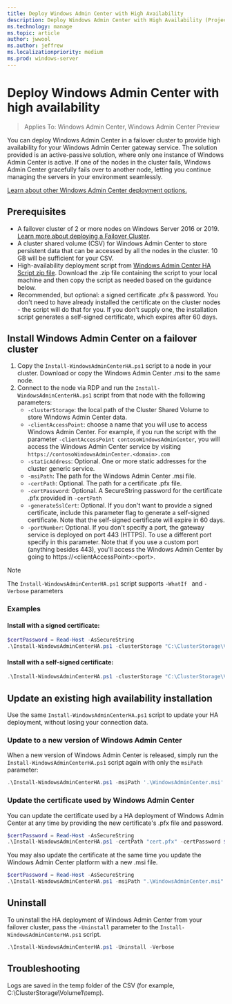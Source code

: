 ```yaml
---
title: Deploy Windows Admin Center with High Availability
description: Deploy Windows Admin Center with High Availability (Project Honolulu)
ms.technology: manage
ms.topic: article
author: jwwool
ms.author: jeffrew
ms.localizationpriority: medium
ms.prod: windows-server
---
```


# Deploy Windows Admin Center with high availability

>Applies To: Windows Admin Center, Windows Admin Center Preview

You can deploy Windows Admin Center in a failover cluster to provide high availability for your Windows Admin Center gateway service. The solution provided is an active-passive solution, where only one instance of Windows Admin Center is active. If one of the nodes in the cluster fails, Windows Admin Center gracefully fails over to another node, letting you continue managing the servers in your environment seamlessly. 

[Learn about other Windows Admin Center deployment options.](../plan/installation-options.md)

## Prerequisites

- A failover cluster of 2 or more nodes on Windows Server 2016 or 2019. [Learn more about deploying a Failover Cluster](../../../failover-clustering/failover-clustering-overview.md).
- A cluster shared volume (CSV) for Windows Admin Center to store persistent data that can be accessed by all the nodes in the cluster. 10 GB will be sufficient for your CSV.
- High-availability deployment script from [Windows Admin Center HA Script zip file](https://aka.ms/WACHAScript). Download the .zip file containing the script to your local machine and then copy the script as needed based on the guidance below.
- Recommended, but optional: a signed certificate .pfx & password. You don't need to have already installed the certificate on the cluster nodes - the script will do that for you. If you don't supply one, the installation script generates a self-signed certificate, which expires after 60 days.

## Install Windows Admin Center on a failover cluster

1. Copy the ```Install-WindowsAdminCenterHA.ps1``` script to a node in your cluster. Download or copy the Windows Admin Center .msi to the same node.
2. Connect to the node via RDP and run the ```Install-WindowsAdminCenterHA.ps1``` script from that node with the following parameters:
    - `-clusterStorage`: the local path of the Cluster Shared Volume to store Windows Admin Center data.
    - `-clientAccessPoint`: choose a name that you will use to access Windows Admin Center. For example, if you run the script with the parameter `-clientAccessPoint contosoWindowsAdminCenter`, you will access the Windows Admin Center service by visiting `https://contosoWindowsAdminCenter.<domain>.com`
    - `-staticAddress`: Optional. One or more static addresses for the cluster generic service. 
    - `-msiPath`: The path for the Windows Admin Center .msi file.
    - `-certPath`: Optional. The path for a certificate .pfx file.
    - `-certPassword`: Optional. A SecureString password for the certificate .pfx provided in `-certPath`
    - `-generateSslCert`: Optional. If you don't want to provide a signed certificate, include this parameter flag to generate a self-signed certificate. Note that the self-signed certificate will expire in 60 days.
    - `-portNumber`: Optional. If you don't specify a port, the gateway service is deployed on port 443 (HTTPS). To use a different port specify in this parameter. Note that if you use a custom port (anything besides 443), you'll access the Windows Admin Center by going to https://\<clientAccessPoint\>:\<port\>.

> [!NOTE]
> The ```Install-WindowsAdminCenterHA.ps1``` script supports ```-WhatIf ``` and ```-Verbose``` parameters

### Examples

#### Install with a signed certificate:

```powershell
$certPassword = Read-Host -AsSecureString
.\Install-WindowsAdminCenterHA.ps1 -clusterStorage "C:\ClusterStorage\Volume1" -clientAccessPoint "contoso-ha-gateway" -msiPath ".\WindowsAdminCenter.msi" -certPath "cert.pfx" -certPassword $certPassword -Verbose
```

#### Install with a self-signed certificate:

```powershell
.\Install-WindowsAdminCenterHA.ps1 -clusterStorage "C:\ClusterStorage\Volume1" -clientAccessPoint "contoso-ha-gateway" -msiPath ".\WindowsAdminCenter.msi" -generateSslCert -Verbose
```

## Update an existing high availability installation

Use the same ```Install-WindowsAdminCenterHA.ps1``` script to update your HA deployment, without losing your connection data.

### Update to a new version of Windows Admin Center

When a new version of Windows Admin Center is released, simply run the ```Install-WindowsAdminCenterHA.ps1``` script again with only the ```msiPath``` parameter:

```powershell
.\Install-WindowsAdminCenterHA.ps1 -msiPath '.\WindowsAdminCenter.msi' -Verbose
```

### Update the certificate used by Windows Admin Center

You can update the certificate used by a HA deployment of Windows Admin Center at any time by providing the new certificate's .pfx file and password.

```powershell
$certPassword = Read-Host -AsSecureString
.\Install-WindowsAdminCenterHA.ps1 -certPath "cert.pfx" -certPassword $certPassword -Verbose
```

You may also update the certificate at the same time you update the Windows Admin Center platform with a new .msi file.

```powershell
$certPassword = Read-Host -AsSecureString
.\Install-WindowsAdminCenterHA.ps1 -msiPath ".\WindowsAdminCenter.msi" -certPath "cert.pfx" -certPassword $certPassword -Verbose
``` 

## Uninstall

To uninstall the HA deployment of Windows Admin Center from your failover cluster, pass the ```-Uninstall``` parameter to the ```Install-WindowsAdminCenterHA.ps1``` script.

```powershell
.\Install-WindowsAdminCenterHA.ps1 -Uninstall -Verbose
```

## Troubleshooting

Logs are saved in the temp folder of the CSV (for example, C:\ClusterStorage\Volume1\temp).